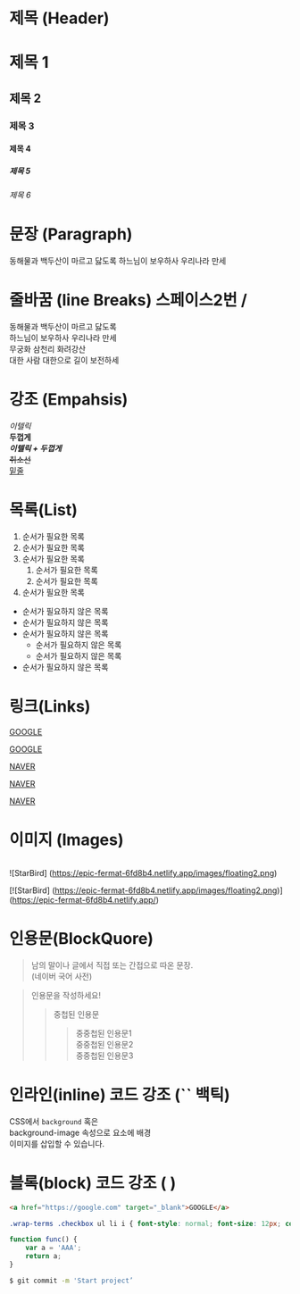 # 제목 (Header)

# 제목 1
## 제목 2
### 제목 3
#### 제목 4
##### 제목 5
###### 제목 6

# 문장 (Paragraph)
동해물과 백두산이 마르고 닳도록
하느님이 보우하사 우리나라 만세

# 줄바꿈 (line Breaks) 스페이스2번 / <br/>
동해물과 백두산이 마르고 닳도록  
하느님이 보우하사 우리나라 만세  
무궁화 삼천리 화려강산 <br/>
대한 사람 대한으로 길이 보전하세  

# 강조 (Empahsis)

_이텔릭_  
**두껍게**  
**_이텔릭 + 두껍게_**  
~~취소선~~  
<u>밑줄</u>

# 목록(List)

1. 순서가 필요한 목록
1. 순서가 필요한 목록
1. 순서가 필요한 목록
    1. 순서가 필요한 목록
    1. 순서가 필요한 목록
1. 순서가 필요한 목록

- 순서가 필요하지 않은 목록
- 순서가 필요하지 않은 목록
- 순서가 필요하지 않은 목록
	- 순서가 필요하지 않은 목록
	- 순서가 필요하지 않은 목록
- 순서가 필요하지 않은 목록

# 링크(Links)

<a href="https://google.com">GOOGLE</a>

[GOOGLE](https://google.com)

<a href="https://naver.com" title="NAVER로 이동!">NAVER</a>

[NAVER](https://naver.com "NAVER로 이동!")  

<a href="https://naver.com" title="NAVER로 이동!" target="_blank">NAVER</a>

# 이미지 (Images)

![]()

![StarBird] (https://epic-fermat-6fd8b4.netlify.app/images/floating2.png)

[![StarBird] (https://epic-fermat-6fd8b4.netlify.app/images/floating2.png)] (https://epic-fermat-6fd8b4.netlify.app/)

# 인용문(BlockQuore)

> 남의 말이나 글에서 직접 또는 간접으로 따온 문장.  
> (네이버 국어 사전)

> 인용문을 작성하세요!
>> 중첩된 인용문
>>> 중중첩된 인용문1  
>>> 중중첩된 인용문2  
>>> 중중첩된 인용문3  

# 인라인(inline) 코드 강조 (`` 백틱)

CSS에서 `background` 혹은  
background-image 속성으로 요소에 배경  
이미지를 삽입할 수 있습니다.

# 블록(block) 코드 강조 ( )

```html
<a href="https://google.com" target="_blank">GOOGLE</a>
```

```css
.wrap-terms .checkbox ul li i { font-style: normal; font-size: 12px; color: #888; }
```

```javascript
function func() { 
	var a = 'AAA';
	return a;
}
```

```bash
$ git commit -m 'Start project’
```
